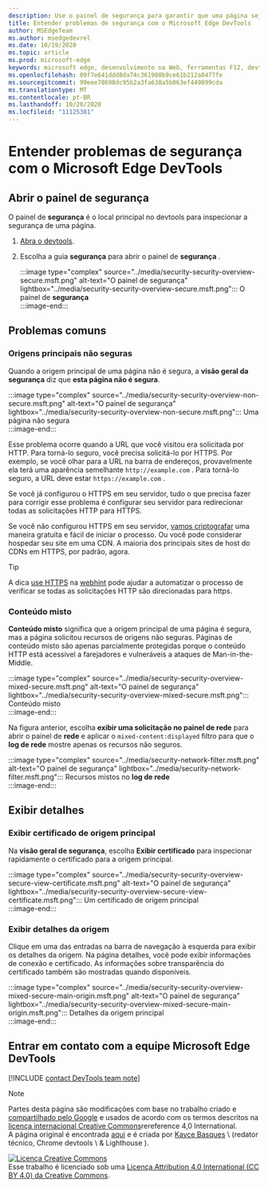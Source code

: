 ```yaml
---
description: Use o painel de segurança para garantir que uma página seja totalmente protegida por HTTPS.
title: Entender problemas de segurança com o Microsoft Edge DevTools
author: MSEdgeTeam
ms.author: msedgedevrel
ms.date: 10/19/2020
ms.topic: article
ms.prod: microsoft-edge
keywords: microsoft edge, desenvolvimento na Web, ferramentas F12, devtools
ms.openlocfilehash: 09f7e641ddd8da74c361980b9ce61b212a8477fe
ms.sourcegitcommit: 99eee78698dc95b2a3fa638a5b063ef449899cda
ms.translationtype: MT
ms.contentlocale: pt-BR
ms.lasthandoff: 10/20/2020
ms.locfileid: "11125381"
---
```

<!-- Copyright Kayce Basques 

   Licensed under the Apache License, Version 2.0 (the "License");
   you may not use this file except in compliance with the License.
   You may obtain a copy of the License at

       https://www.apache.org/licenses/LICENSE-2.0

   Unless required by applicable law or agreed to in writing, software
   distributed under the License is distributed on an "AS IS" BASIS,
   WITHOUT WARRANTIES OR CONDITIONS OF ANY KIND, either express or implied.
   See the License for the specific language governing permissions and
   limitations under the License.  -->  

# Entender problemas de segurança com o Microsoft Edge DevTools  

  

<!--Use the **Security** Panel in [Microsoft Edge DevTools][MicrosoftEdgeDevTools] to make sure HTTPS is properly implemented on a page.  See **Why HTTPS Matters** to learn why every website should be protected with HTTPS, even sites that do not handle sensitive user data.  -->  

<!--todo: add section when why-https is available -->  

## Abrir o painel de segurança  

O painel de **segurança** é o local principal no devtools para inspecionar a segurança de uma página.  

1.  [Abra o devtools][DevToolsOpen].  
1.  Escolha a guia **segurança** para abrir o painel de **segurança** .  
    
    :::image type="complex" source="../media/security-security-overview-secure.msft.png" alt-text="O painel de segurança" lightbox="../media/security-security-overview-secure.msft.png":::
       O painel de **segurança**  
    :::image-end:::  
    
## Problemas comuns  

### Origens principais não seguras  

Quando a origem principal de uma página não é segura, a **visão geral da segurança** diz que **esta página não é segura**.  

:::image type="complex" source="../media/security-security-overview-non-secure.msft.png" alt-text="O painel de segurança" lightbox="../media/security-security-overview-non-secure.msft.png":::
   Uma página não segura  
:::image-end:::  

Esse problema ocorre quando a URL que você visitou era solicitada por HTTP.  Para torná-lo seguro, você precisa solicitá-lo por HTTPS.  Por exemplo, se você olhar para a URL na barra de endereços, provavelmente ela terá uma aparência semelhante `http://example.com` .  Para torná-lo seguro, a URL deve estar `https://example.com` .  

Se você já configurou o HTTPS em seu servidor, tudo o que precisa fazer para corrigir esse problema é configurar seu servidor para redirecionar todas as solicitações HTTP para HTTPS.  

Se você não configurou HTTPS em seu servidor, [vamos criptografar][LetsEncrypt] uma maneira gratuita e fácil de iniciar o processo.  Ou você pode considerar hospedar seu site em uma CDN.  A maioria dos principais sites de host do CDNs em HTTPS, por padrão, agora.  

> [!TIP]
> A dica [use HTTPS][WebhintUseHttps] na [webhint][Webhint] pode ajudar a automatizar o processo de verificar se todas as solicitações HTTP são direcionadas para https.  

### Conteúdo misto  

**Conteúdo misto** significa que a origem principal de uma página é segura, mas a página solicitou recursos de origens não seguras.  Páginas de conteúdo misto são apenas parcialmente protegidas porque o conteúdo HTTP está acessível a farejadores e vulneráveis a ataques de Man-in-the-Middle.  

:::image type="complex" source="../media/security-security-overview-mixed-secure.msft.png" alt-text="O painel de segurança" lightbox="../media/security-security-overview-mixed-secure.msft.png":::
   Conteúdo misto  
:::image-end:::  

Na figura anterior, escolha **exibir uma solicitação no painel de rede** para abrir o painel de **rede** e aplicar o `mixed-content:displayed` filtro para que o **log de rede** mostre apenas os recursos não seguros.  

:::image type="complex" source="../media/security-network-filter.msft.png" alt-text="O painel de segurança" lightbox="../media/security-network-filter.msft.png":::
   Recursos mistos no **log de rede**  
:::image-end:::  

## Exibir detalhes  

### Exibir certificado de origem principal  

Na **visão geral de segurança**, escolha **Exibir certificado** para inspecionar rapidamente o certificado para a origem principal.  

:::image type="complex" source="../media/security-security-overview-secure-view-certificate.msft.png" alt-text="O painel de segurança" lightbox="../media/security-security-overview-secure-view-certificate.msft.png":::
   Um certificado de origem principal  
:::image-end:::  

### Exibir detalhes da origem  

Clique em uma das entradas na barra de navegação à esquerda para exibir os detalhes da origem.  Na página detalhes, você pode exibir informações de conexão e certificado.  As informações sobre transparência do certificado também são mostradas quando disponíveis.  

:::image type="complex" source="../media/security-security-overview-mixed-secure-main-origin.msft.png" alt-text="O painel de segurança" lightbox="../media/security-security-overview-mixed-secure-main-origin.msft.png":::
   Detalhes da origem principal  
:::image-end:::  

## Entrar em contato com a equipe Microsoft Edge DevTools  

[!INCLUDE [contact DevTools team note](../includes/contact-devtools-team-note.md)]  

<!-- links -->  

[MicrosoftEdgeDevTools]: ../../devtools-guide-chromium.md "Ferramentas de desenvolvedor do Microsoft Edge (Chromium) | Documentos da Microsoft"  
[DevToolsOpen]: ../open.md "Abrir o Microsoft Edge DevTools | Documentos da Microsoft"  
[LetsEncrypt]: https://letsencrypt.org "Vamos criptografar certificados SSL/TLS grátis"  

[Webhint]: https://webhint.io "webhint"  
[WebhintUseHttps]: https://webhint.io/docs/user-guide/hints/hint-https-only "Usar HTTPS | documentação do webhint"  

<!--[mixed]: /web/fundamentals/security/prevent-mixed-content/what-is-mixed-content ""  -->

> [!NOTE]
> Partes desta página são modificações com base no trabalho criado e [compartilhado pelo Google][GoogleSitePolicies] e usados de acordo com os termos descritos na [licença internacional Creative Commons][CCA4IL]rereference 4,0 International.  
> A página original é encontrada [aqui](https://developers.google.com/web/tools/chrome-devtools/security/index) e é criada por [Kayce Basques][KayceBasques] \ (redator técnico, Chrome devtools \ & Lighthouse \).  

[![Licença Creative Commons][CCby4Image]][CCA4IL]  
Esse trabalho é licenciado sob uma [Licença Attribution 4.0 International (CC BY 4.0) da Creative Commons][CCA4IL].  

[CCA4IL]: https://creativecommons.org/licenses/by/4.0  
[CCby4Image]: https://i.creativecommons.org/l/by/4.0/88x31.png  
[GoogleSitePolicies]: https://developers.google.com/terms/site-policies  
[KayceBasques]: https://developers.google.com/web/resources/contributors/kaycebasques  
